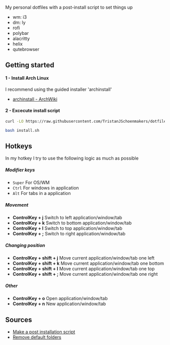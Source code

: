My personal dotfiles with a post-install script to set things up

- wm: i3
- dm: ly
- rofi
- polybar
- alacritty
- helix
- qutebrowser

## Getting started


#### 1 - Install Arch Linux

I recommend using the guided installer 'archinstall'

- [archinstall - ArchWiki](https://wiki.archlinux.org/title/Archinstall)


#### 2 - Excecute install script

``` bash
curl -LO https://raw.githubusercontent.com/TristanJSchoenmakers/dotfiles/main/install.sh

bash install.sh
```


## Hotkeys

In my hotkey I try to use the following logic as much as possible


##### Modifier keys

- `Super` For OS/WM
- `Ctrl` For windows in application
- `Alt` For tabs in a application


##### Movement

- **ControlKey + j** Switch to left application/window/tab
- **ControlKey + k** Switch to bottom application/window/tab
- **ControlKey + l** Switch to top application/window/tab
- **ControlKey + ;** Switch to right application/window/tab


##### Changing position

- **ControlKey + shift + j** Move current application/window/tab one left
- **ControlKey + shift + k** Move current application/window/tab one bottom
- **ControlKey + shift + l** Move current application/window/tab one top
- **ControlKey + shift + ;** Move current application/window/tab one right


##### Other

- **ControlKey + o** Open application/window/tab
- **ControlKey + n** New application/window/tab


## Sources

- [Make a post installation script](https://www.addictivetips.com/ubuntu-linux-tips/make-ubuntu-post-installation-script/)
- [Remove default folders](https://weibeld.net/linux/remove-default-folders.html)
